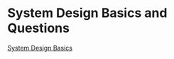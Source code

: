 # System Design Basics and Questions

[System Design Basics](https://github.com/Code-Shastra/system-design-interview/blob/main/1.%20System%20Design%20Basics.md)
